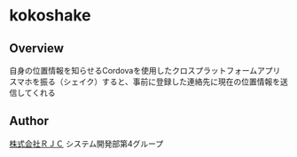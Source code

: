 # kokoshake

## Overview
自身の位置情報を知らせるCordovaを使用したクロスプラットフォームアプリ
スマホを振る（シェイク）すると、事前に登録した連絡先に現在の位置情報を送信してくれる

## Author
[株式会社ＲＪＣ](https://www.r-jc.jp/) システム開発部第4グループ
